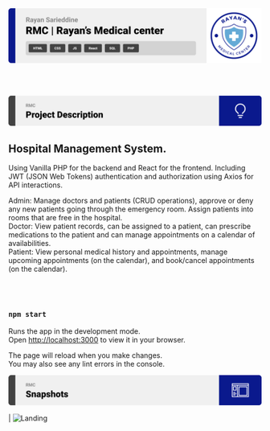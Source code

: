<img src="./readme/title1.svg"/>

<br><br>

<!-- project philosophy -->
<img src="./readme/title2.svg"/>

## Hospital Management System.

Using Vanilla PHP for the backend and React for the frontend. Including JWT (JSON Web Tokens) authentication and authorization using Axios for API interactions.

Admin: Manage doctors and patients (CRUD operations), approve or deny any new patients going through the emergency room. Assign patients into rooms that are free in the hospital.  
Doctor: View patient records, can be assigned to a patient, can prescribe medications to the patient and can manage appointments on a calendar of availabilities.  
Patient: View personal medical history and appointments, manage upcoming appointments (on the calendar), and book/cancel appointments (on the calendar).

<br><br>

### `npm start`

Runs the app in the development mode.\
Open [http://localhost:3000](http://localhost:3000) to view it in your browser.

The page will reload when you make changes.\
You may also see any lint errors in the console.

<!-- Prototyping -->
<img src="./readme/title3.svg"/>

| ![Landing](./readme/demo.jpg)
